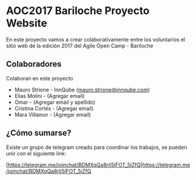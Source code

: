 # AOC2017 Bariloche Proyecto Website

En este proyecto vamos a crear colaborativamente entre los voluntarios el sitio web de la edición 2017 del Agile Open Camp - Bariloche

## Colaboradores

Colaboran en este proyecto

* Mauro Strione - InnQube ([mauro.strione@innqube.com](mauro.strione@innqube.com))
* Elías Molini - (Agregar email)
* Omar - (Agregar email y apellido)
* Cristina Cortés - (Agregar email)
* Mara Villamor - (Agregar email)

## ¿Cómo sumarse?

Existe un grupo de telegram creado para coordinar los trabajos, se pueden unir con el siguiente link:

[https://telegram.me/joinchat/BDMXqQa8rIj5lFOT_5jZfQ]https://telegram.me/joinchat/BDMXqQa8rIj5lFOT_5jZfQ